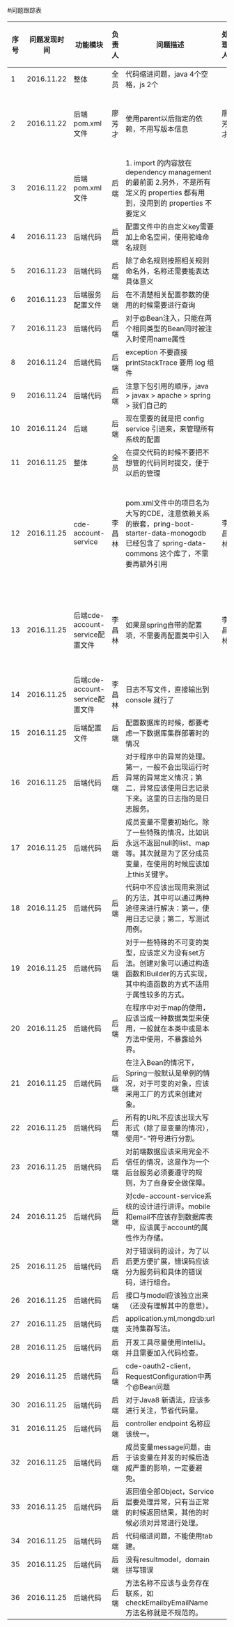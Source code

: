 #问题跟踪表

| 序号 | 问题发现时间 | 功能模块       | 负责人  | 问题描述                        | 处理人  | 处理情况    | 处理时间   | 处理状态 |
|-----|------------|---------------|--------|--------------------------------|--------|-----------|------------|--------|
| 1   | 2016.11.22 | 整体           | 全员   | 代码缩进问题，java 4个空格，js 2个 | 
| 2   | 2016.11.22 | 后端pom.xml文件 | 廖芳才  | 使用parent以后指定的依赖，不用写版本信息| 廖芳才 | 根据要求处理 |       | 已处理
| 3   | 2016.11.22 | 后端pom.xml文件 | 后端  | 1. import 的内容放在 dependency management 的最前面 2.另外，不是所有定义的 properties 都有用到，没用到的 properties 不要定义 |
| 4   | 2016.11.23 | 后端代码        | 后端   | 配置文件中的自定义key需要加上命名空间，使用驼峰命名规则 |
| 5   | 2016.11.23 | 后端代码        | 后端   | 除了命名规则按照相关规则命名外，名称还需要能表达具体意义|
| 6   | 2016.11.23 | 后端服务配置文件 | 后端   | 在不清楚相关配置参数的使用的时候需要进行查询 |
| 7   | 2016.11.23 | 后端代码        | 后端   | 对于@Bean注入，只能在两个相同类型的Bean同时被注入时使用name属性|
| 8   | 2016.11.24 | 后端代码        | 后端   | exception 不要直接 printStackTrace 要用 log 组件 | 
| 9   | 2016.11.24 | 后端代码        | 后端   | 注意下包引用的顺序，java > javax > apache > spring > 我们自己的 |
| 10  | 2016.11.24 | 后端           | 后端   |  现在需要的就是把 config service 引进来，来管理所有系统的配置 |
| 11  | 2016.11.25 | 整体           | 全员   | 在提交代码的时候不要把不想管的代码同时提交，便于以后的管理 |
| 12  | 2016.11.25 | cde-account-service| 李昌林| pom.xml文件中的项目名为大写的CDE，注意依赖关系的嵌套，pring-boot-starter-data-monogodb 已经包含了 spring-data-commons 这个库了，不需要再额外引用 | 李昌林 | 根据问题描述进行处理 | 2016.11.25 | 已处理 |
| 13  | 2016.11.25 | 后端cde-account-service配置文件     | 李昌林  | 如果是spring自带的配置项，不需要再配置类中引入 | 李昌林 | 修改为自定义属性 | 2016.11.25 | 已处理 |
| 14  | 2016.11.25 |  后端cde-account-service配置文件  | 李昌林 | 日志不写文件，直接输出到 console 就行了 |  |    |     |  未处理  |
| 15  | 2016.11.25 |  后端配置文件  | 后端 | 配置数据库的时候，都要考虑一下数据库集群部署时的情况 |
| 16  | 2016.11.25 | 后端代码 | 后端 | 对于程序中的异常的处理。第一，一般不会出现运行时异常的异常定义情况；第二，异常应该使用日志记录下来。这里的日志指的是日志服务。|
| 17  | 2016.11.25 | 后端代码 | 后端 | 成员变量不需要初始化。除了一些特殊的情况，比如说永远不返回null的list、map等。其次就是为了区分成员变量，在使用的时候应该加上this关键字。 |
| 18  | 2016.11.25 | 后端代码 | 后端 | 代码中不应该出现用来测试的方法，其中可以通过两种途径来进行解决：第一，使用日志记录；第二，写测试用例。 |
| 19  | 2016.11.25 | 后端代码 | 后端 | 对于一些特殊的不可变的类型，应该定义为没有set方法。创建对象可以通过构造函数和Builder的方式实现，其中构造函数的方式不适用于属性较多的方式。 | 
| 20  | 2016.11.25 | 后端代码 | 后端 | 在程序中对于map的使用，应该当成一种数据类型来使用，一般就在本类中或是本方法中使用，不暴露给外界。 | 
| 21  | 2016.11.25 | 后端代码 | 后端 | 在注入Bean的情况下，Spring一般默认是单例的情况，对于可变的对象，应该采用工厂的方式来创建对象。|
| 22  | 2016.11.25 | 后端代码 | 后端 | 所有的URL不应该出现大写形式（除了是变量的情况），使用“-”符号进行分割。|
| 23  | 2016.11.25 | 后端代码 | 后端 | 对前端数据应该采用完全不信任的情况，这是作为一个后台服务必须要遵守的规则，为了自身安全做保障。|
| 24  | 2016.11.25 | 后端代码 | 后端 | 对cde-account-service系统的设计进行讲评。mobile和email不应该存到数据库表中，应该属于account的属性作为存储。|
| 25  | 2016.11.25 | 后端代码 | 后端 | 对于错误码的设计，为了以后更方便扩展，错误码应该分为服务码和具体的错误码，进行组合。|
| 26  | 2016.11.25 | 后端代码 | 后端 | 接口与model应该独立出来（还没有理解其中的意思）。 |
| 27  | 2016.11.25 | 后端代码 | 后端 | application.yml,mongdb:url 支持集群写法。 |
| 28  | 2016.11.25 | 后端代码 | 后端 | 开发工具尽量使用IntelliJ。并且需要加入代码检查。|
| 29  | 2016.11.25 | 后端代码 | 后端 | cde-oauth2-client，RequestConfiguration中两个@Bean问题 |
| 30  | 2016.11.25 | 后端代码 | 后端 | 对于Java8 新语法，应该多进行关注，节省代码量。|
| 31  | 2016.11.25 | 后端代码 | 后端 | controller endpoint 名称应该统一。|
| 32  | 2016.11.25 | 后端代码 | 后端 | 成员变量message问题，由于该变量在并发的时候后造成严重的影响，一定要避免。|
| 33  | 2016.11.25 | 后端代码 | 后端 | 返回值全部Object，Service层要处理异常，只有当正常的时候返回结果，其他的时候必须对异常进行处理。|
| 34  | 2016.11.25 | 后端代码 | 后端 | 代码缩进问题，不能使用tab建。|
| 35  | 2016.11.25 | 后端代码 | 后端 | 没有resultmodel，domain拼写错误 |
| 36  | 2016.11.25 | 后端代码 | 后端 | 方法名称不应该与业务存在联系，如checkEmailbyEmailName方法名称就是不规范的。 |
